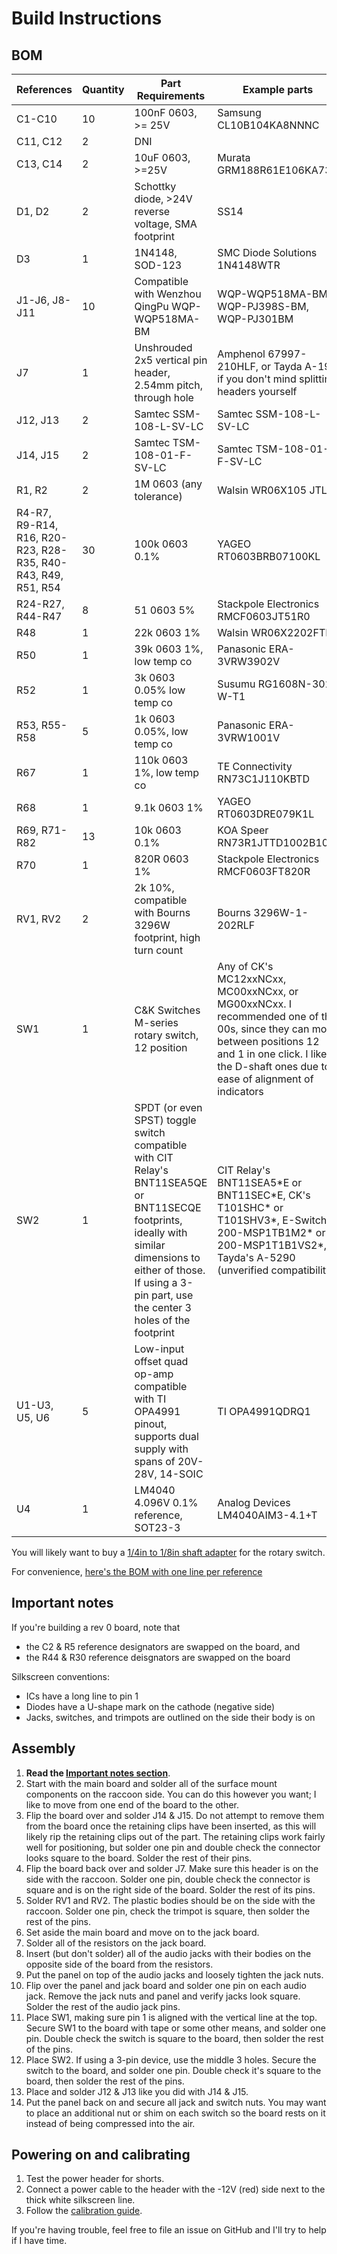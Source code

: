 # Build Instructions

## BOM

| References | Quantity | Part Requirements | Example parts |
| ---------- | -------- | ----------------- | ------------- |
| C1-C10 | 10 | 100nF 0603, >= 25V | Samsung CL10B104KA8NNNC |
| C11, C12   | 2        | DNI | |
| C13, C14   | 2        | 10uF 0603, >=25V | Murata GRM188R61E106KA73D |
| D1, D2     | 2        | Schottky diode, >24V reverse voltage, SMA footprint | SS14 |
| D3         | 1        | 1N4148, SOD-123 | SMC Diode Solutions 1N4148WTR |
| J1-J6, J8-J11 | 10     | Compatible with Wenzhou QingPu WQP-WQP518MA-BM | WQP-WQP518MA-BM, WQP-PJ398S-BM, WQP-PJ301BM |
| J7         | 1        | Unshrouded 2x5 vertical pin header, 2.54mm pitch, through hole | Amphenol 67997-210HLF, or Tayda A-198 if you don't mind splitting headers yourself |
| J12, J13   | 2        | Samtec SSM-108-L-SV-LC | Samtec SSM-108-L-SV-LC |
| J14, J15   | 2        | Samtec TSM-108-01-F-SV-LC | Samtec TSM-108-01-F-SV-LC |
| R1, R2     | 2        | 1M 0603 (any tolerance) | Walsin WR06X105 JTL |
| R4-R7, R9-R14, R16, R20-R23, R28-R35, R40-R43, R49, R51, R54 | 30 | 100k 0603 0.1% | YAGEO RT0603BRB07100KL |
| R24-R27, R44-R47 | 8 | 51 0603 5% | Stackpole Electronics RMCF0603JT51R0 |
| R48        | 1        | 22k 0603 1% | Walsin WR06X2202FTL |
| R50        | 1        | 39k 0603 1%, low temp co | Panasonic ERA-3VRW3902V |
| R52        | 1        | 3k 0603 0.05% low temp co | Susumu RG1608N-302-W-T1 |
| R53, R55-R58 | 5      | 1k 0603 0.05%, low temp co | Panasonic ERA-3VRW1001V |
| R67        | 1        | 110k 0603 1%, low temp co  | TE Connectivity RN73C1J110KBTD |
| R68        | 1        | 9.1k 0603 1% | YAGEO RT0603DRE079K1L |
| R69, R71-R82 | 13     | 10k 0603 0.1% | KOA Speer RN73R1JTTD1002B10 |
| R70        | 1        | 820R 0603 1%  | Stackpole Electronics RMCF0603FT820R |
| RV1, RV2   | 2        | 2k 10%, compatible with Bourns 3296W footprint, high turn count | Bourns 3296W-1-202RLF |
| SW1        | 1        | C&K Switches M-series rotary switch, 12 position | Any of CK's MC12xxNCxx, MC00xxNCxx, or MG00xxNCxx. I recommended one of the 00s, since they can move between positions 12 and 1 in one click. I like the D-shaft ones due to ease of alignment of indicators |
| SW2        | 1        | SPDT (or even SPST) toggle switch compatible with CIT Relay's BNT11SEA5QE or BNT11SECQE footprints, ideally with similar dimensions to either of those. If using a 3-pin part, use the center 3 holes of the footprint | CIT Relay's BNT11SEA5\*E or BNT11SEC\*E, CK's T101SHC\* or T101SHV3\*, E-Switch's 200-MSP1TB1M2\* or 200-MSP1T1B1VS2\*, Tayda's A-5290 (unverified compatibility)
| U1-U3, U5, U6 | 5     | Low-input offset quad op-amp compatible with TI OPA4991 pinout, supports dual supply with spans of 20V-28V, 14-SOIC | TI OPA4991QDRQ1 |
| U4         | 1        | LM4040 4.096V 0.1% reference, SOT23-3 | Analog Devices LM4040AIM3-4.1+T |

You will likely want to buy a [1/4in to 1/8in shaft adapter](https://www.amplifiedparts.com/products/potentiometer-adapter-sleeve-converts-125-shaft-14) for the rotary switch.

For convenience, [here's the BOM with one line per reference](placement_bom.md)

## Important notes

If you're building a rev 0 board, note that
- the C2 & R5 reference designators are swapped on the board, and
- the R44 & R30 reference deisgnators are swapped on the board

Silkscreen conventions:
- ICs have a long line to pin 1
- Diodes have a U-shape mark on the cathode (negative side)
- Jacks, switches, and trimpots are outlined on the side their body is on

## Assembly

1. **Read the [Important notes section](#important-notes)**.
1. Start with the main board and solder all of the surface mount components on the raccoon side. You can do this however you want; I like to move from one end of the board to the other.
1. Flip the board over and solder J14 & J15. Do not attempt to remove them from the board once the retaining clips have been inserted, as this will likely rip the retaining clips out of the part. The retaining clips work fairly well for positioning, but solder one pin and double check the connector looks square to the board. Solder the rest of their pins.
1. Flip the board back over and solder J7. Make sure this header is on the side with the raccoon. Solder one pin, double check the connector is square and is on the right side of the board. Solder the rest of its pins.
1. Solder RV1 and RV2. The plastic bodies should be on the side with the raccoon. Solder one pin, check the trimpot is square, then solder the rest of the pins.
1. Set aside the main board and move on to the jack board.
1. Solder all of the resistors on the jack board.
1. Insert (but don't solder) all of the audio jacks with their bodies on the opposite side of the board from the resistors.
1. Put the panel on top of the audio jacks and loosely tighten the jack nuts.
1. Flip over the panel and jack board and solder one pin on each audio jack. Remove the jack nuts and panel and verify jacks look square. Solder the rest of the audio jack pins.
1. Place SW1, making sure pin 1 is aligned with the vertical line at the top. Secure SW1 to the board with tape or some other means, and solder one pin. Double check the switch is square to the board, then solder the rest of the pins.
1. Place SW2. If using a 3-pin device, use the middle 3 holes. Secure the switch to the board, and solder one pin. Double check it's square to the board, then solder the rest of the pins.
1. Place and solder J12 & J13 like you did with J14 & J15.
1. Put the panel back on and secure all jack and switch nuts. You may want to place an additional nut or shim on each switch so the board rests on it instead of being compressed into the air.

## Powering on and calibrating

1. Test the power header for shorts.
1. Connect a power cable to the header with the -12V (red) side next to the thick white silkscreen line.
1. Follow the [calibration guide](README.md#calibration).

If you're having trouble, feel free to file an issue on GitHub and I'll try to help if I have time.
